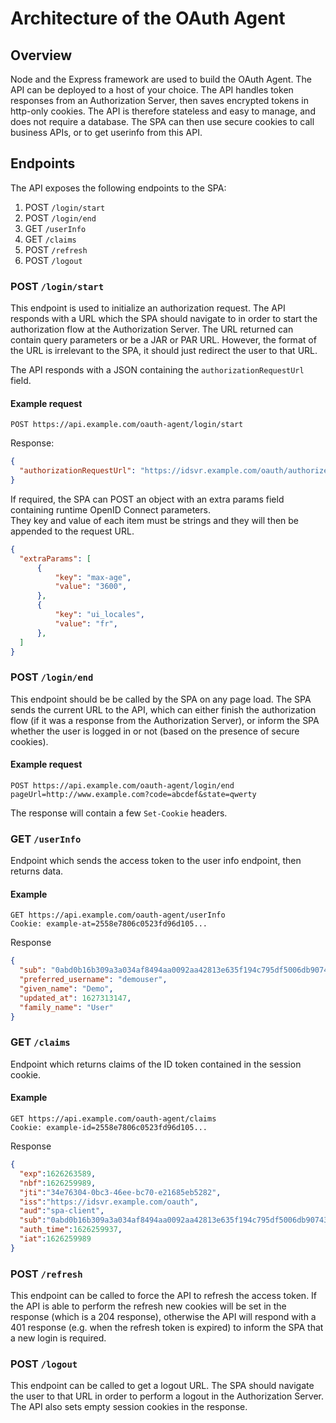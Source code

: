# Architecture of the OAuth Agent

## Overview

Node and the Express framework are used to build the OAuth Agent. The API can be deployed to a host of your choice. The API handles token responses from an Authorization Server, then saves encrypted tokens in http-only cookies. The API is therefore stateless and easy to manage, and does not require a database. The SPA can then use secure cookies to call business APIs, or to get userinfo from this API.

## Endpoints

The API exposes the following endpoints to the SPA:

1. POST `/login/start`
2. POST `/login/end`
3. GET `/userInfo`
4. GET `/claims`
5. POST `/refresh`
6. POST `/logout`

### POST `/login/start`

This endpoint is used to initialize an authorization request. The API responds with a URL which the SPA should navigate to in order to start the authorization flow at the Authorization Server. The URL returned can contain query parameters or be a JAR or PAR URL. However, the format of the URL is irrelevant to the SPA, it should just redirect the user to that URL.

The API responds with a JSON containing the `authorizationRequestUrl` field.

#### Example request

`POST https://api.example.com/oauth-agent/login/start`

Response:
```json
{
  "authorizationRequestUrl": "https://idsvr.example.com/oauth/authorize?client_id=spa-client&response_type=code&scope=openid%20read&redirect_uri=https://www.example.com/"
}
```

If required, the SPA can POST an object with an extra params field containing runtime OpenID Connect parameters.\
They key and value of each item must be strings and they will then be appended to the request URL.

```json
{
  "extraParams": [
      {
          "key": "max-age",
          "value": "3600",
      },
      {
          "key": "ui_locales",
          "value": "fr",
      },
  ]
}
```

### POST `/login/end`

This endpoint should be be called by the SPA on any page load. The SPA sends the current URL to the API, which can either finish the authorization flow (if it was a response from the Authorization Server), or inform the SPA whether the user is logged in or not (based on the presence of secure cookies).

#### Example request

```http
POST https://api.example.com/oauth-agent/login/end
pageUrl=http://www.example.com?code=abcdef&state=qwerty
```

The response will contain a few `Set-Cookie` headers.

### GET `/userInfo`

Endpoint which sends the access token to the user info endpoint, then returns data.

#### Example

```http
GET https://api.example.com/oauth-agent/userInfo
Cookie: example-at=2558e7806c0523fd96d105...
```

Response

```json
{
  "sub": "0abd0b16b309a3a034af8494aa0092aa42813e635f194c795df5006db90743e8",
  "preferred_username": "demouser",
  "given_name": "Demo",
  "updated_at": 1627313147,
  "family_name": "User"
}
```

### GET `/claims`

Endpoint which returns claims of the ID token contained in the session cookie.

#### Example

```http
GET https://api.example.com/oauth-agent/claims
Cookie: example-id=2558e7806c0523fd96d105...
```

Response

```json
{
  "exp":1626263589,
  "nbf":1626259989,
  "jti":"34e76304-0bc3-46ee-bc70-e21685eb5282",
  "iss":"https://idsvr.example.com/oauth",
  "aud":"spa-client",
  "sub":"0abd0b16b309a3a034af8494aa0092aa42813e635f194c795df5006db90743e8",
  "auth_time":1626259937,
  "iat":1626259989
}
```

### POST `/refresh`

This endpoint can be called to force the API to refresh the access token. If the API is able to perform the refresh new cookies will be set in the response (which is a 204 response), otherwise the API will respond with a 401 response (e.g. when the refresh token is expired) to inform the SPA that a new login is required. 

### POST `/logout`

This endpoint can be called to get a logout URL. The SPA should navigate the user to that URL in order to perform a logout in the Authorization Server. The API also sets empty session cookies in the response. 
